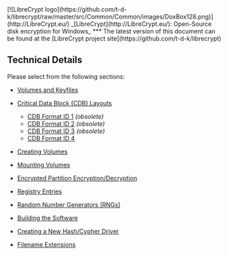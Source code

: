<meta content="text/html; charset=UTF-8" http-equiv="Content-Type">
<meta name="keywords" content="disk encryption, security, transparent, AES, plausible deniability, virtual drive, Linux, MS Windows, portable, USB drive, partition">
<meta name="description" content="LibreCrypt: An Open-Source transparent encryption program for PCs. With this software, you can create one or more &quot;containers&quot; on your PC - which appear as disks, anything written to these disks is automatically encrypted before being stored on your hard drive.">

<meta name="author" content="Sarah Dean">
<meta name="copyright" content="Copyright 2004, 2005, 2006, 2007, 2008 Sarah Dean 2015 tdk">


<TITLE>Technical Details</TITLE>

<link href="https://raw.githubusercontent.com/t-d-k/librecrypt/master/docs/styles_common.css" rel="stylesheet" type="text/css">


<link rel="shortcut icon" href="https://github.com/t-d-k/librecrypt/raw/master/src/Common/Common/images/DoxBox.ico" type="image/x-icon">

<SPAN CLASS="master_link">
[![LibreCrypt logo](https://github.com/t-d-k/librecrypt/raw/master/src/Common/Common/images/DoxBox128.png)](http://LibreCrypt.eu/)
</SPAN>
<SPAN CLASS="master_title">
_[LibreCrypt](http://LibreCrypt.eu/): Open-Source disk encryption for Windows_
</SPAN>
***
<SPAN class="tip">
The latest version of this document can be found at the [LibreCrypt project site](https://github.com/t-d-k/librecrypt)
</SPAN>   

## Technical Details

Please select from the following sections:


* [Volumes and Keyfiles](technical_details__FreeOTFE_volumes_and_keyfiles.md)
* [Critical Data Block (CDB) Layouts](technical_details__FreeOTFE_CDB_layout.md)

	* [CDB Format ID 1](technical_details__FreeOTFE_CDB_layout_format_1.md) _(obsolete)_
	* [CDB Format ID 2](technical_details__FreeOTFE_CDB_layout_format_2.md) _(obsolete)_
	* [CDB Format ID 3](technical_details__FreeOTFE_CDB_layout_format_3.md) _(obsolete)_
	* [CDB Format ID 4](technical_details__FreeOTFE_CDB_layout_format_4.md)

* [Creating Volumes](technical_details__creating_FreeOTFE_volumes.md)
* [Mounting Volumes](technical_details__mounting_FreeOTFE_volumes.md)
* [Encrypted Partition Encryption/Decryption](technical_details__partition_encryption_decryption.md)
* [Registry Entries](technical_details__registry_entries.md)
* [Random Number Generators (RNGs)](technical_details__RNGs.md)
* [Building the Software](technical_details__build_notes.md)
* [Creating a New Hash/Cypher Driver](technical_details__creating_a_new_hash_cypher_driver.md)
* [Filename Extensions](technical_details__filename_extensions.md)


